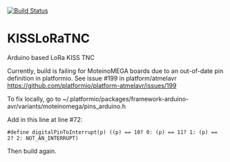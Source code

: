 [![Build Status](https://travis-ci.org/kc1awv/KISSLoRaTNC.svg?branch=master)](https://travis-ci.org/kc1awv/KISSLoRaTNC)

# KISSLoRaTNC
Arduino based LoRa KISS TNC

Currently, build is failing for MoteinoMEGA boards due to an out-of-date pin definition in platformio. See issue #199 in platform/atmelavr https://github.com/platformio/platform-atmelavr/issues/199

To fix locally, go to ~/.platformio/packages/framework-arduino-avr/variants/moteinomega/pins_arduino.h

Add in this line at line #72:

    #define digitalPinToInterrupt(p) ((p) == 10? 0: (p) == 11? 1: (p) == 2? 2: NOT_AN_INTERRUPT)
    
Then build again.
